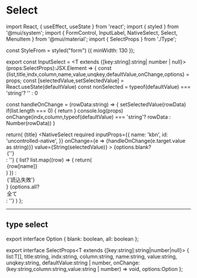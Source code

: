 # Select

import React, { useEffect, useState } from 'react';
import { styled } from '@mui/system';
import { FormControl, InputLabel, NativeSelect, Select, MenuItem  } from '@mui/material';
import { SelectProps } from './Type';

const StyleFrom = styled("form") ({
  minWidth: 130
});

export const InputSelect = <T extends {[key:string]:string| number | null}>(props:SelectProps<T>):JSX.Element => {
  const {list,title,indx,column,name,value,unqkey,defaultValue,onChange,options} = props;
  const [selectedValue,setSelectedValue] = React.useState(defaultValue)
  const nonSelected = typeof(defaultValue) === 'string'? '' : 0

  const handleOnChange = (rowData:string) => {
    setSelectedValue(rowData)
    if(list.length === 0) { return }
    console.log(props)
    onChange(indx,column,typeof(defaultValue) === 'string'? rowData : Number(rowData))
  }

  return(
    <FormControl>
      <InputLabel shrink>{title}</InputLabel>
        <StyleFrom>
          <NativeSelect 
            required
            inputProps={{
              name: 'kbn',
              id: 'uncontrolled-native',
            }}
            onChange={e => {handleOnChange(e.target.value as string)}}
            value={String(selectedValue)}
          >
            {options.blank? <option key={0} value={nonSelected}>{''}</option> : ''}
            {
              list?
                list.map((row) => {
                  return(
                    <option key={row[unqkey]} value={String(row[value])}>{row[name]}</option>)
                })
              : <option key={-1} value={0}>{'読込失敗'}</option>
            }
            {options.all? <option key={99} value={nonSelected}>全て</option> : ''}
          </NativeSelect >
        </StyleFrom>
      </FormControl>
  )
};

----
type select
-----

export interface Option  {
  blank: boolean,
  all: boolean
};

export interface SelectProps<T extends {[key:string]:string|number|null}> {
  list:T[],
  title:string,
  indx:string,
  column:string,
  name:string,
  value:string,
  unqkey:string,
  defaultValue:string | number,
  onChange:(key:string,column:string,value:string | number) => void,
  options:Option
};


